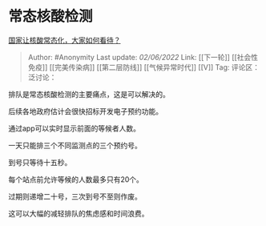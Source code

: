 # 常态核酸检测
[国家让核酸常态化，大家如何看待？](https://www.zhihu.com/question/532077648/answer/2512065395)

> Author: #Anonymity
> Last update: *02/06/2022*
> Link: [[下一轮]] [[社会性免疫]] [[完美传染病]] [[第二层防线]] [[气候异常时代]] [[V]]
> Tag:
> 评论区：
> 泛讨论：

排队是常态核酸检测的主要痛点，这是可以解决的。

后续各地政府估计会很快招标开发电子预约功能。

通过app可以实时显示前面的等候者人数。

一天只能排三个不同监测点的三个预约号。

到号只等待十五秒。

每个站点前允许等候的人数最多只有20个。

过期则递增二十号，三次到号不至则作废。

这可以大幅的减轻排队的焦虑感和时间浪费。
